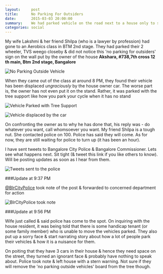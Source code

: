 ```yaml
---
layout:     post
title:      No Parking For Outsiders
date:       2015-03-03 20:00:00
summary:    We had parked vehicle on the road next to a house only to see it getting displaced 'ungraciously' by the house owner. Reason - he has put a board 'no parking for outsiders'
categories: social
---
```


My wife Lakshmi & her friend Shilpa (who is a lawyer by profession) had gone to an Aerobics class in BTM 2nd stage. They had parked their 2 wheeler, TVS weego closeby & did not notice this 'no parking for outsiders' sign on the wall put by the owner of the house **Akshara, #738,7th cross 12 th main, Btm 2nd stage, Bangalore**

![No Parking Outside Vehicle](/images/no-parking-outside-vehicle.jpg)

When they came out of the class at around 8 PM, they found their vehicle has been displaced *ungraciously* by the house owner car. The worse part is, the owner has not even put it on the stand. Rather, it was parked with the tree support like how you park your cycle when it has no stand

![Vehicle Parked with Tree Support](/images/tvs-weego-parked-with-tree-support.jpg)

![Vehicle displaced by the car](/images/car-standing-next-to-weego.jpg)

On confronting the owner as to why he has done that, his reply was - do whatever you want, call whomsoever you want. My friend Shilpa is a tough nut. She contacted police on 100. Police has said they will come. As for now, they are still waiting for police to turn up (it has been an hour). 

I have sent tweets to Bangalore City Police & Bangalore Commissioner. Lets see what happens next. Sit tight (& tweet this link if you like others to know). Will be posting updates as soon as I hear from them. 

![Tweets sent to the police](/images/tweets-sent-to-police-no-parking.png)

###Update at 9:37 PM

[@BlrCityPolice](http://twitter.com/BlrCityPolice) took note of the post & forwarded to concerned department for action

![BlrCityPolice took note](/images/no-parking-police-took-note.png)

###Update at 9:56 PM

Wife just called & said police has come to the spot. On inquiring with the house resident, it was being told that there is some handicap tenant (or some family member) who is unable to move the vehicles parked. They also put up a sorry face & start narrating story about how a lot of people park their vehicles & how it is a nuisance for them. 

On poiting that they have 3 cars in their house & hence they need space on the street, they turned an ignorant face & probably have nothing to speak about. Police took note & left house with a stern warning. Not sure if they will remove the 'no parking outside vehicles' board from the tree though. 
